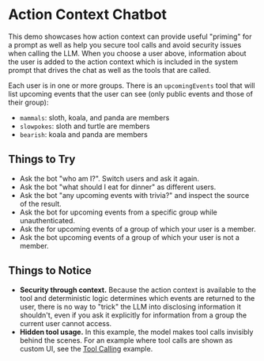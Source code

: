# Action Context Chatbot

This demo showcases how action context can provide useful "priming" for a prompt as well as help you secure tool calls and avoid security issues when calling the LLM. When you choose a user above, information about the user is added to the action context which is included in the system prompt that drives the chat as well as the tools that are called.

Each user is in one or more groups. There is an `upcomingEvents` tool that will list upcoming events that the user can see (only public events and those of their group):

- `mammals`: sloth, koala, and panda are members
- `slowpokes`: sloth and turtle are members
- `bearish`: koala and panda are members

## Things to Try

- Ask the bot "who am I?". Switch users and ask it again.
- Ask the bot "what should I eat for dinner" as different users.
- Ask the bot "any upcoming events with trivia?" and inspect the source of the result.
- Ask the bot for upcoming events from a specific group while unauthenticated.
- Ask the for upcoming events of a group of which your user is a member.
- Ask the bot upcoming events of a group of which your user is not a member.

## Things to Notice

- **Security through context.** Because the action context is available to the tool and deterministic logic determines which events are returned to the user, there is no way to "trick" the LLM into disclosing information it shouldn't, even if you ask it explicitly for information from a group the current user cannot access.
- **Hidden tool usage.** In this example, the model makes tool calls invisibly behind the scenes. For an example where tool calls are shown as custom UI, see the [Tool Calling](/tool-calling) example.

